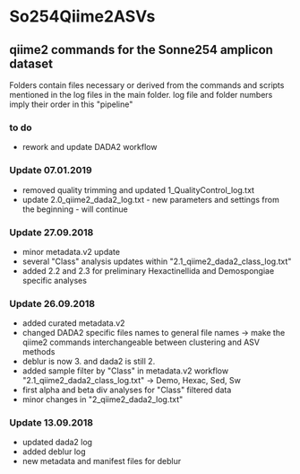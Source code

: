 # So254Qiime2ASVs
## qiime2 commands for the Sonne254 amplicon dataset

Folders contain files necessary or derived from the commands and scripts mentioned in the log files in the main folder.
log file and folder numbers imply their order in this "pipeline"

### to do
- rework and update DADA2 workflow

### Update 07.01.2019
- removed quality trimming and updated 1_QualityControl_log.txt
- update 2.0_qiime2_dada2_log.txt - new parameters and settings from the beginning - will continue

### Update 27.09.2018
- minor metadata.v2 update
- several "Class" analysis updates within "2.1_qiime2_dada2_class_log.txt"
- added 2.2 and 2.3 for preliminary Hexactinellida and Demospongiae specific analyses

### Update 26.09.2018
- added curated metadata.v2
- changed DADA2 specific files names to general file names -> make the qiime2 commands interchangeable between clustering and ASV methods
- deblur is now 3. and dada2 is still 2.
- added sample filter by "Class" in metadata.v2 workflow "2.1_qiime2_dada2_class_log.txt" -> Demo, Hexac, Sed, Sw
- first alpha and beta div analyses for "Class" filtered data
- minor changes in "2_qiime2_dada2_log.txt"

### Update 13.09.2018
- updated dada2 log
- added deblur log
- new metadata and manifest files for deblur
